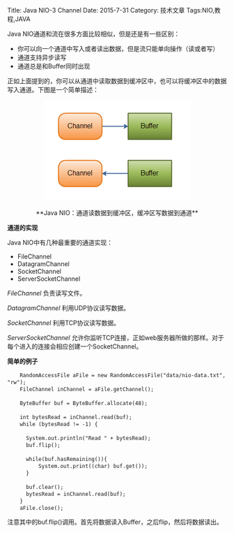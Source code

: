 Title: Java NIO-3 Channel
Date: 2015-7-31 
Category: 技术文章
Tags:NIO,教程,JAVA

Java NIO通道和流在很多方面比较相似，但是还是有一些区别：

- 你可以向一个通道中写入或者读出数据，但是流只能单向操作（读或者写）
- 通道支持异步读写
- 通道总是和Buffer同时出现

正如上面提到的，你可以从通道中读取数据到缓冲区中，也可以将缓冲区中的数据写入通道。下图是一个简单描述：
<p align="center">
<img class="embeded-img" src="./images/overview-channels-buffers.png">
</p>
<p align="center">
**Java NIO：通道读数据到缓冲区，缓冲区写数据到通道**
</p>

**通道的实现**

Java NIO中有几种最重要的通道实现：

+ FileChannel
+ DatagramChannel
+ SocketChannel
+ ServerSocketChannel

*FileChannel* 负责读写文件。

*DatagramChannel* 利用UDP协议读写数据。

*SocketChannel* 利用TCP协议读写数据。

*ServerSocketChannel* 允许你监听TCP连接，正如web服务器所做的那样。对于每个进入的连接会相应创建一个SocketChannel。

**简单的例子**
```	
    RandomAccessFile aFile = new RandomAccessFile("data/nio-data.txt", "rw");
    FileChannel inChannel = aFile.getChannel();

    ByteBuffer buf = ByteBuffer.allocate(48);

    int bytesRead = inChannel.read(buf);
    while (bytesRead != -1) {

      System.out.println("Read " + bytesRead);
      buf.flip();

      while(buf.hasRemaining()){
          System.out.print((char) buf.get());
      }

      buf.clear();
      bytesRead = inChannel.read(buf);
    }
    aFile.close();
```
注意其中的buf.flip()调用。首先将数据读入Buffer，之后flip，然后将数据读出。



